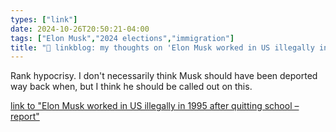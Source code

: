 ```yaml
---
types: ["link"]
date: 2024-10-26T20:50:21-04:00
tags: ["Elon Musk","2024 elections","immigration"]
title: "🔗 linkblog: my thoughts on 'Elon Musk worked in US illegally in 1995 after quitting school – report'"
---
```

Rank hypocrisy. I don't necessarily think Musk should have been deported way back when, but I think he should be called out on this.

[link to "Elon Musk worked in US illegally in 1995 after quitting school – report"](https://www.theguardian.com/technology/2024/oct/26/elon-musk-illegal-immigration)
